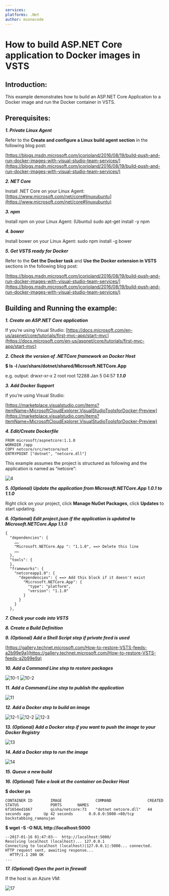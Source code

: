 ```yaml
---
services: 
platforms: .Net
author: msonecode
---
```


# How to build ASP.NET Core application to Docker images in VSTS
## Introduction:

This example demonstrates how to build an ASP.NET Core Application to a Docker image and run the Docker container in VSTS.

## Prerequisites:

***1. Private Linux Agent***

Refer to the **Create and configure a Linux build agent section** in the following blog post:

[https://blogs.msdn.microsoft.com/jcorioland/2016/08/19/build-push-and-run-docker-images-with-visual-studio-team-services/](https://blogs.msdn.microsoft.com/jcorioland/2016/08/19/build-push-and-run-docker-images-with-visual-studio-team-services/)

***2. NET Core***

Install .NET Core on your Linux Agent: [https://www.microsoft.com/net/core#linuxubuntu](https://www.microsoft.com/net/core#linuxubuntu)

***3. npm***

Install npm on your Linux Agent: (Ubuntu) sudo apt-get install -y npm

***4. bower***

Install bower on your Linux Agent: sudo npm install -g bower

***5. Get VSTS ready for Docker***

Refer to the **Get the Docker task** and **Use the Docker extension in VSTS** sections in the following blog post:

[https://blogs.msdn.microsoft.com/jcorioland/2016/08/19/build-push-and-run-docker-images-with-visual-studio-team-services/](https://blogs.msdn.microsoft.com/jcorioland/2016/08/19/build-push-and-run-docker-images-with-visual-studio-team-services/)

## Building and Running the example:


***1. Create an ASP.NET Core application***

If you’re using Visual Studio: [https://docs.microsoft.com/en-us/aspnet/core/tutorials/first-mvc-app/start-mvc](https://docs.microsoft.com/en-us/aspnet/core/tutorials/first-mvc-app/start-mvc)


***2. Check the version of .NETCore framework on Docker Host***

**$ ls -l /usr/share/dotnet/shared/Microsoft.NETCore.App**

e.g. output: drwxr-xr-x 2 root root 12288 Jan  5 04:57 ***1.1.0***

***3. Add Docker Support***

If you’re using Visual Studio: 

[https://marketplace.visualstudio.com/items?itemName=MicrosoftCloudExplorer.VisualStudioToolsforDocker-Preview](https://marketplace.visualstudio.com/items?itemName=MicrosoftCloudExplorer.VisualStudioToolsforDocker-Preview)

***4. Edit/Create Dockerfile***

    FROM microsoft/aspnetcore:1.1.0
    WORKDIR /app
    COPY netcore/src/netcore/out .
    ENTRYPOINT ["dotnet", "netcore.dll"]
This example assumes the project is structured as following and the application is named as “netcore”:

![4](https://raw.githubusercontent.com/shaqian/Docker-VSTS/master/4.png)

***5. (Optional) Update the application from Microsoft.NETCore.App 1.0.1 to 1.1.0***

Right click on your project, click **Manage NuGet Packages**, click **Updates** to start updating.

***6. (Optional) Edit project.json if the application is updated to Microsoft.NETCore.App 1.1.0***
```shell
{
  "dependencies": {
    ……
    "Microsoft.NETCore.App ": "1.1.0", ==> Delete this line
    ……
  },
  "tools": {
  },
  "frameworks": {
    "netcoreapp1.0": {
      "dependencies": { ==> Add this block if it doesn't exist
        "Microsoft.NETCore.App": {
          "type": "platform",
          "version": "1.1.0"
        }
      }
    }
  }, 

```

***7. Check your code into VSTS***

***8. Create a Build Definition***

***9. (Optional) Add a Shell Script step if private feed is used***

[https://gallery.technet.microsoft.com/How-to-restore-VSTS-feeds-a2b99e9a](https://gallery.technet.microsoft.com/How-to-restore-VSTS-feeds-a2b99e9a)

***10. Add a Command Line step to restore packages***

![10-1](https://raw.githubusercontent.com/shaqian/Docker-VSTS/master/10-1.png)
![10-2](https://raw.githubusercontent.com/shaqian/Docker-VSTS/master/10-2.png)

***11. Add a Command Line step to publish the application***

![11](https://raw.githubusercontent.com/shaqian/Docker-VSTS/master/11.png)

***12. Add a Docker step to build an image***

![12-1](https://raw.githubusercontent.com/shaqian/Docker-VSTS/master/12-1.png)
![12-2](https://raw.githubusercontent.com/shaqian/Docker-VSTS/master/12-2.png)
![12-3](https://raw.githubusercontent.com/shaqian/Docker-VSTS/master/12-3.png)

***13. (Optional) Add a Docker step if you want to push the image to your Docker Registry***

![13](https://raw.githubusercontent.com/shaqian/Docker-VSTS/master/13.png)

***14. Add a Docker step to run the image***

![14](https://raw.githubusercontent.com/shaqian/Docker-VSTS/master/14.png)

***15. Queue a new build***

***16. (Optional) Take a look at the container on Docker Host***

**$ docker ps**
```
CONTAINER ID        IMAGE               COMMAND                CREATED             STATUS              PORTS       NAMES
6f1654ed1667        qisha/netcore:73    "dotnet netcore.dll"   44 seconds ago      Up 42 seconds       0.0.0.0:5000->80/tcp    backstabbing_ramanujan
```

**$ wget -S -O NUL http://localhost:5000**
```
--2017-01-16 01:47:03--  http://localhost:5000/
Resolving localhost (localhost)... 127.0.0.1
Connecting to localhost (localhost)|127.0.0.1|:5000... connected.
HTTP request sent, awaiting response...
  HTTP/1.1 200 OK
...
```

***17. (Optional) Open the port in firewall***

If the host is an Azure VM:

![17](https://raw.githubusercontent.com/shaqian/Docker-VSTS/master/17.png)

